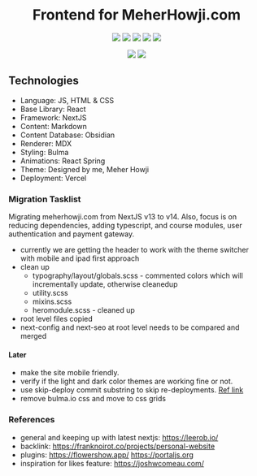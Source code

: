 <h1 align="center">Frontend for MeherHowji.com</h1>
<p align="center">
<img src="https://img.shields.io/badge/-NextJS-black?logo=vercel"/>
<img src="https://img.shields.io/badge/-Markdown-black?logo=markdown"/>
<img src="https://img.shields.io/badge/-MDX-black?logo=markdown"/>
<img src="https://img.shields.io/badge/made%20by-meherhowji-blue"/>
<img src="https://img.shields.io/badge/license-MIT-blue">
</p>
<p align="center">
<img src="https://img.shields.io/twitter/follow/meherranjan?style=social">
<img src="https://img.shields.io/youtube/channel/subscribers/UCGHXKsMOVv0FEh3-_493eGA?label=YouTube&style=social">
</p>

## Technologies

- Language: JS, HTML & CSS
- Base Library: React
- Framework: NextJS
- Content: Markdown
- Content Database: Obsidian
- Renderer: MDX
- Styling: Bulma
- Animations: React Spring
- Theme: Designed by me, Meher Howji
- Deployment: Vercel

### Migration Tasklist

Migrating meherhowji.com from NextJS v13 to v14. Also, focus is on reducing dependencies, adding typescript, and course modules, user authentication and payment gateway.

- currently we are getting the header to work with the theme switcher with mobile and ipad first approach
- clean up
  - typography/layout/globals.scss - commented colors which will incrementally update, otherwise cleanedup
  - utility.scss
  - mixins.scss
  - heromodule.scss - cleaned up
- root level files copied
- next-config and next-seo at root level needs to be compared and merged

#### Later

- make the site mobile friendly.
- verify if the light and dark color themes are working fine or not.
- use skip-deploy commit substring to skip re-deployments. [Ref link](https://github.com/orgs/vercel/discussions/60#discussioncomment-3221395)
- remove bulma.io css and move to css grids

### References

- general and keeping up with latest nextjs: <https://leerob.io/>
- backlink: <https://franknoirot.co/projects/personal-website>
- plugins: <https://flowershow.app/> <https://portaljs.org>
- inspiration for likes feature: <https://joshwcomeau.com/>
